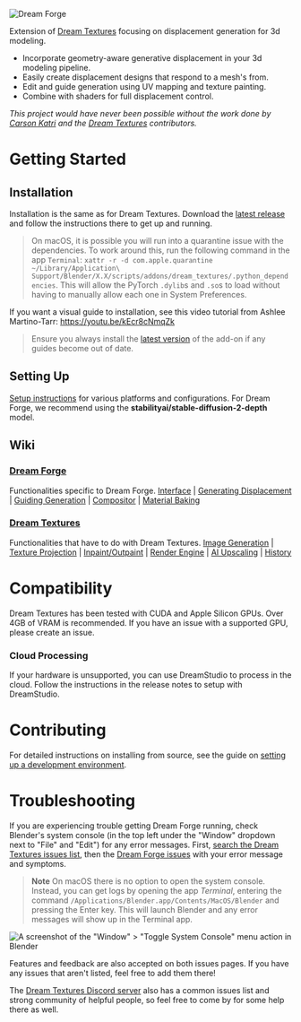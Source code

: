 ![Dream Forge](docs/assets/dream-forge_banner.gif)

Extension of [Dream Textures](https://github.com/carson-katri/dream-textures) focusing on displacement generation for 3d modeling.
* Incorporate geometry-aware generative displacement in your 3d modeling pipeline.
* Easily create displacement designs that respond to a mesh's from.
* Edit and guide generation using UV mapping and texture painting.
* Combine with shaders for full displacement control.

*This project would have never been possible without the work done by [Carson Katri](https://github.com/carson-katri) and the [Dream Textures](https://github.com/carson-katri/dream-textures) contributors.*

# Getting Started

## Installation
Installation is the same as for Dream Textures. Download the [latest release](https://github.com/CyWP/dream-forge/releases/latest) and follow the instructions there to get up and running.

> On macOS, it is possible you will run into a quarantine issue with the dependencies. To work around this, run the following command in the app `Terminal`: `xattr -r -d com.apple.quarantine ~/Library/Application\ Support/Blender/X.X/scripts/addons/dream_textures/.python_dependencies`. This will allow the PyTorch `.dylib`s and `.so`s to load without having to manually allow each one in System Preferences.

If you want a visual guide to installation, see this video tutorial from Ashlee Martino-Tarr: https://youtu.be/kEcr8cNmqZk
> Ensure you always install the [latest version](https://github.com/CyWP/dream-forge/releases/latest) of the add-on if any guides become out of date.

## Setting Up
[Setup instructions](https://github.com/carson-katri/dream-textures/wiki/Setup) for various platforms and configurations. For Dream Forge, we recommend using the **stabilityai/stable-diffusion-2-depth** model.

## Wiki

### [Dream Forge](https://github.com/CyWP/dream-forge/wiki)
Functionalities specific to Dream Forge.
[Interface](https://github.com/CyWP/dream-forge/wiki/Interface) | [Generating Displacement](https://github.com/CyWP/dream-forge/wiki/Displacement) | [Guiding Generation](https://github.com/CyWP/dream-forge/wiki/Generation_Control) | [Compositor](https://github.com/CyWP/dream-forge/wiki/Compositor) | [Material Baking](https://github.com/CyWP/dream-forge/wiki/Baking)

### [Dream Textures](https://github.com/carson-katri/dream-textures/wiki)
Functionalities that have to do with Dream Textures.
[Image Generation](https://github.com/carson-katri/dream-textures/wiki/Image-Generation) | [Texture Projection](https://github.com/carson-katri/dream-textures/wiki/Texture-Projection) | [Inpaint/Outpaint](https://github.com/carson-katri/dream-textures/wiki/Inpaint-and-Outpaint) | [Render Engine](https://github.com/carson-katri/dream-textures/wiki/Render-Engine) | [AI Upscaling](https://github.com/carson-katri/dream-textures/wiki/AI-Upscaling) | [History](https://github.com/carson-katri/dream-textures/wiki/History)

# Compatibility
Dream Textures has been tested with CUDA and Apple Silicon GPUs. Over 4GB of VRAM is recommended.
If you have an issue with a supported GPU, please create an issue.

### Cloud Processing
If your hardware is unsupported, you can use DreamStudio to process in the cloud. Follow the instructions in the release notes to setup with DreamStudio.

# Contributing
For detailed instructions on installing from source, see the guide on [setting up a development environment](https://github.com/carson-katri/dream-textures/wiki/Setting-Up-a-Development-Environment).

# Troubleshooting

If you are experiencing trouble getting Dream Forge running, check Blender's system console (in the top left under the "Window" dropdown next to "File" and "Edit") for any error messages. First, [search the Dream Textures issues list](https://github.com/carson-katri/dream-textures/issues?q=is%3Aissue), then the [Dream Forge issues](https://github.com/CyWP/dream-forge/issues?q=is%3Aissue) with your error message and symptoms.

> **Note** On macOS there is no option to open the system console. Instead, you can get logs by opening the app *Terminal*, entering the command `/Applications/Blender.app/Contents/MacOS/Blender` and pressing the Enter key. This will launch Blender and any error messages will show up in the Terminal app.

![A screenshot of the "Window" > "Toggle System Console" menu action in Blender](docs/assets/readme-toggle-console.png)

Features and feedback are also accepted on both issues pages. If you have any issues that aren't listed, feel free to add them there!

The [Dream Textures Discord server](https://discord.gg/EmDJ8CaWZ7) also has a common issues list and strong community of helpful people, so feel free to come by for some help there as well.
